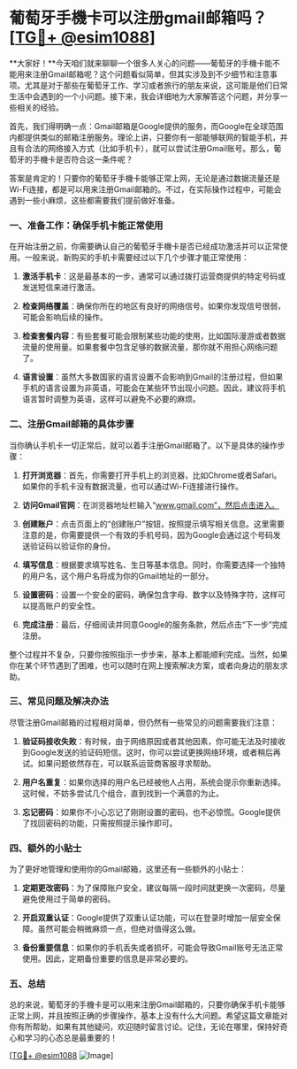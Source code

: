 # 葡萄牙手機卡可以注册gmail邮箱吗？[[TG💪+ @esim1088](https://t.me/s/esim1088)]

**大家好！**今天咱们就来聊聊一个很多人关心的问题——葡萄牙的手機卡能不能用来注册Gmail邮箱呢？这个问题看似简单，但其实涉及到不少细节和注意事项。尤其是对于那些在葡萄牙工作、学习或者旅行的朋友来说，这可能是他们日常生活中会遇到的一个小问题。接下来，我会详细地为大家解答这个问题，并分享一些相关的经验。

首先，我们得明确一点：Gmail邮箱是Google提供的服务，而Google在全球范围内都提供类似的邮箱注册服务。理论上讲，只要你有一部能够联网的智能手机，并且有合法的网络接入方式（比如手机卡），就可以尝试注册Gmail账号。那么，葡萄牙的手機卡是否符合这一条件呢？

答案是肯定的！只要你的葡萄牙手機卡能够正常上网，无论是通过数据流量还是Wi-Fi连接，都是可以用来注册Gmail邮箱的。不过，在实际操作过程中，可能会遇到一些小麻烦，这些都需要我们提前做好准备。

### **一、准备工作：确保手机卡能正常使用**

在开始注册之前，你需要确认自己的葡萄牙手機卡是否已经成功激活并可以正常使用。一般来说，新购买的手机卡需要经过以下几个步骤才能正常使用：

1. **激活手机卡**：这是最基本的一步，通常可以通过拨打运营商提供的特定号码或发送短信来进行激活。
   
2. **检查网络覆盖**：确保你所在的地区有良好的网络信号。如果你发现信号很弱，可能会影响后续的操作。

3. **检查套餐内容**：有些套餐可能会限制某些功能的使用，比如国际漫游或者数据流量的使用量。如果套餐中包含足够的数据流量，那你就不用担心网络问题了。

4. **语言设置**：虽然大多数国家的语言设置不会影响到Gmail的注册过程，但如果手机的语言设置为非英语，可能会在某些环节出现小问题。因此，建议将手机语言暂时调整为英语，这样可以避免不必要的麻烦。

### **二、注册Gmail邮箱的具体步骤**

当你确认手机卡一切正常后，就可以着手注册Gmail邮箱了。以下是具体的操作步骤：

1. **打开浏览器**：首先，你需要打开手机上的浏览器，比如Chrome或者Safari。如果你的手机卡没有数据流量，也可以通过Wi-Fi连接进行操作。

2. **访问Gmail官网**：在浏览器地址栏输入“www.gmail.com”，然后点击进入。

3. **创建账户**：点击页面上的“创建账户”按钮，按照提示填写相关信息。这里需要注意的是，你需要提供一个有效的手机号码，因为Google会通过这个号码发送验证码以验证你的身份。

4. **填写信息**：根据要求填写姓名、生日等基本信息。同时，你需要选择一个独特的用户名，这个用户名将成为你的Gmail地址的一部分。

5. **设置密码**：设置一个安全的密码，确保包含字母、数字以及特殊字符，这样可以提高账户的安全性。

6. **完成注册**：最后，仔细阅读并同意Google的服务条款，然后点击“下一步”完成注册。

整个过程并不复杂，只要你按照指示一步步来，基本上都能顺利完成。当然，如果你在某个环节遇到了困难，也可以随时在网上搜索解决方案，或者向身边的朋友求助。

### **三、常见问题及解决办法**

尽管注册Gmail邮箱的过程相对简单，但仍然有一些常见的问题需要我们注意：

1. **验证码接收失败**：有时候，由于网络原因或者其他因素，你可能无法及时接收到Google发送的验证码短信。这时，你可以尝试更换网络环境，或者稍后再试。如果问题依然存在，可以联系运营商客服寻求帮助。

2. **用户名重复**：如果你选择的用户名已经被他人占用，系统会提示你重新选择。这时候，不妨多尝试几个组合，直到找到一个满意的为止。

3. **忘记密码**：如果你不小心忘记了刚刚设置的密码，也不必惊慌。Google提供了找回密码的功能，只需按照提示操作即可。

### **四、额外的小贴士**

为了更好地管理和使用你的Gmail邮箱，这里还有一些额外的小贴士：

1. **定期更改密码**：为了保障账户安全，建议每隔一段时间就更换一次密码，尽量避免使用过于简单的密码。

2. **开启双重认证**：Google提供了双重认证功能，可以在登录时增加一层安全保障。虽然可能会稍微麻烦一点，但绝对值得这么做。

3. **备份重要信息**：如果你的手机丢失或者损坏，可能会导致Gmail账号无法正常使用。因此，定期备份重要的信息是非常必要的。

### **五、总结**

总的来说，葡萄牙的手機卡是可以用来注册Gmail邮箱的，只要你确保手机卡能够正常上网，并且按照正确的步骤操作，基本上没有什么大问题。希望这篇文章能对你有所帮助，如果有其他疑问，欢迎随时留言讨论。记住，无论在哪里，保持好奇心和学习的心态总是最重要的！

[[TG💪+ @esim1088](https://t.me/s/esim1088) ![Image](https://i.postimg.cc/4NQfJmqS/Snipaste-2025-05-13-00-14-12.png)]